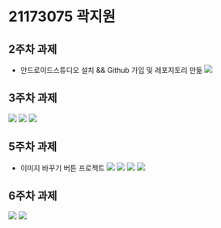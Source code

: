 # 21173075 곽지원

## 2주차 과제
- 안드로이드스튜디오 설치 && Github 가입 및 레포지토리 만듦
 <img width="" height="" src="./pic/2st.png"></img>

## 3주차 과제

<img width="" height="" src="./pic/3주차_메인.png"></img>
<img width="" height="" src="./pic/3주차_네이버.png"></img>
<img width="" height="" src="./pic/3주차_전화걸기.png"></img>

## 5주차 과제
- 이미지 바꾸기 버튼 프로젝트
<img width="" height="" src="./pic/main소스파일.png"></img>
<img width="" height="" src="./pic/java소스파일.png"></img>
<img width="" height="" src="./pic/실행결과1.png"></img>
<img width="" height="" src="./pic/실행결과2.png"></img>

## 6주차 과제

<img width="" height="" src="./pic/Width.png"></img>
<img width="" height="" src="./pic/heightpng"></img>

